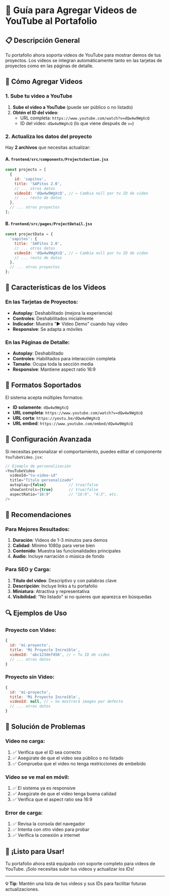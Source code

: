 # 🎥 Guía para Agregar Videos de YouTube al Portafolio

## 📋 Descripción General

Tu portafolio ahora soporta videos de YouTube para mostrar demos de tus proyectos. Los videos se integran automáticamente tanto en las tarjetas de proyectos como en las páginas de detalle.

## 🚀 Cómo Agregar Videos

### 1. Sube tu video a YouTube

1. **Sube el video a YouTube** (puede ser público o no listado)
2. **Obtén el ID del video**:
   - URL completa: `https://www.youtube.com/watch?v=dQw4w9WgXcQ`
   - ID del video: `dQw4w9WgXcQ` (lo que viene después de `v=`)

### 2. Actualiza los datos del proyecto

Hay **2 archivos** que necesitas actualizar:

#### A. `frontend/src/components/ProjectsSection.jsx`
```javascript
const projects = [
  {
    id: 'sapitos',
    title: 'SAPitos 2.0',
    // ... otros datos
    videoId: 'dQw4w9WgXcQ', // ← Cambia null por tu ID de video
    // ... resto de datos
  },
  // ... otros proyectos
];
```

#### B. `frontend/src/pages/ProjectDetail.jsx`
```javascript
const projectData = {
  'sapitos': {
    title: 'SAPitos 2.0',
    // ... otros datos
    videoId: 'dQw4w9WgXcQ', // ← Cambia null por tu ID de video
    // ... resto de datos
  },
  // ... otros proyectos
};
```

## 🎨 Características de los Videos

### En las Tarjetas de Proyectos:
- **Autoplay**: Deshabilitado (mejora la experiencia)
- **Controles**: Deshabilitados inicialmente
- **Indicador**: Muestra "▶️ Video Demo" cuando hay video
- **Responsive**: Se adapta a móviles

### En las Páginas de Detalle:
- **Autoplay**: Deshabilitado
- **Controles**: Habilitados para interacción completa
- **Tamaño**: Ocupa toda la sección media
- **Responsive**: Mantiene aspect ratio 16:9

## 📝 Formatos Soportados

El sistema acepta múltiples formatos:
- **ID solamente**: `dQw4w9WgXcQ`
- **URL completa**: `https://www.youtube.com/watch?v=dQw4w9WgXcQ`
- **URL corta**: `https://youtu.be/dQw4w9WgXcQ`
- **URL embed**: `https://www.youtube.com/embed/dQw4w9WgXcQ`

## 🔧 Configuración Avanzada

Si necesitas personalizar el comportamiento, puedes editar el componente `YouTubeVideo.jsx`:

```javascript
// Ejemplo de personalización
<YouTubeVideo 
  videoId="tu-video-id"
  title="Título personalizado"
  autoplay={false}          // true/false
  showControls={true}       // true/false
  aspectRatio="16:9"        // "16:9", "4:3", etc.
/>
```

## 🎯 Recomendaciones

### Para Mejores Resultados:
1. **Duración**: Videos de 1-3 minutos para demos
2. **Calidad**: Mínimo 1080p para verse bien
3. **Contenido**: Muestra las funcionalidades principales
4. **Audio**: Incluye narración o música de fondo

### Para SEO y Carga:
1. **Título del video**: Descriptivo y con palabras clave
2. **Descripción**: Incluye links a tu portafolio
3. **Miniatura**: Atractiva y representativa
4. **Visibilidad**: "No listado" si no quieres que aparezca en búsquedas

## 🔍 Ejemplos de Uso

### Proyecto con Video:
```javascript
{
  id: 'mi-proyecto',
  title: 'Mi Proyecto Increíble',
  videoId: 'abc123def456', // ← Tu ID de video
  // ... otros datos
}
```

### Proyecto sin Video:
```javascript
{
  id: 'mi-proyecto',
  title: 'Mi Proyecto Increíble',
  videoId: null, // ← Se mostrará imagen por defecto
  // ... otros datos
}
```

## 🚨 Solución de Problemas

### Video no carga:
1. ✅ Verifica que el ID sea correcto
2. ✅ Asegúrate de que el video sea público o no listado
3. ✅ Comprueba que el video no tenga restricciones de embebido

### Video se ve mal en móvil:
1. ✅ El sistema ya es responsive
2. ✅ Asegúrate de que el video tenga buena calidad
3. ✅ Verifica que el aspect ratio sea 16:9

### Error de carga:
1. ✅ Revisa la consola del navegador
2. ✅ Intenta con otro video para probar
3. ✅ Verifica la conexión a internet

## 🎉 ¡Listo para Usar!

Tu portafolio ahora está equipado con soporte completo para videos de YouTube. ¡Solo necesitas subir tus videos y actualizar los IDs!

---

**💡 Tip**: Mantén una lista de tus videos y sus IDs para facilitar futuras actualizaciones. 